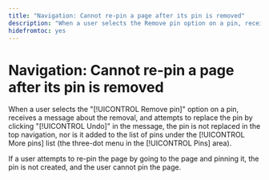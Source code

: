 ```yaml
---
title: "Navigation: Cannot re-pin a page after its pin is removed"
description: "When a user selects the Remove pin option on a pin, receives a message about the removal, and attempts to replace the pin by clicking Undo in the message, the pin is not replaced in the top navigation, nor is it added to the list of pins under the More pinslist (the three-dot menu in the Pins) area.If a user attempts to re-pin the page by going to the page and pinning it, the pin is not created, and the user cannot pin the page."
hidefromtoc: yes
---
```


# Navigation: Cannot re-pin a page after its pin is removed

<!--
>[!NOTE]
>
>This issue was fixed in Preview on October 13, 2022. It will be fixed in Production on October 27, 2022.
-->

When a user selects the "[!UICONTROL Remove pin]" option on a pin, receives a message about the removal, and attempts to replace the pin by clicking "[!UICONTROL Undo]" in the message, the pin is not replaced in the top navigation, nor is it added to the list of pins under the [!UICONTROL More pins] list (the three-dot menu in the [!UICONTROL Pins] area).

If a user attempts to re-pin the page by going to the page and pinning it, the pin is not created, and the user cannot pin the page.

